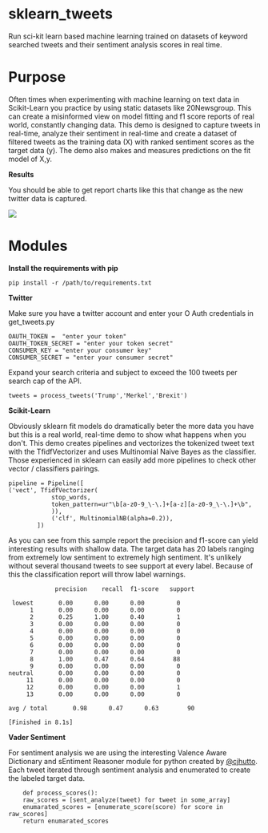 # sklearn_tweets
Run sci-kit learn based machine learning trained on datasets of keyword searched tweets and their sentiment
analysis scores in real time. 

# Purpose
Often times when experimenting with machine learning on text data in Scikit-Learn you practice by using static datasets like 20Newsgroup. This can create a misinformed view on model fitting and f1 score reports of real world, constantly changing data. This demo is designed to capture tweets in real-time, analyze their sentiment in real-time and create a dataset of filtered tweets as the training data (X) with ranked sentiment scores as the target data (y). The demo also makes and measures predictions on the fit model of X,y.


**Results**

You should be able to get report charts like this that change as the new twitter data is captured.


<img src=http://i.imgur.com/Rt85Gcg.png>

# Modules
**Install the requirements with pip**

	pip install -r /path/to/requirements.txt

**Twitter**

Make sure you have a twitter account and enter your O Auth credentials in get_tweets.py

	OAUTH_TOKEN =  "enter your token" 
	OAUTH_TOKEN_SECRET = "enter your token secret"
	CONSUMER_KEY = "enter your consumer key"
	CONSUMER_SECRET = "enter your consumer secret"

Expand your search criteria and subject to exceed the 100 tweets per search cap of the API.

	tweets = process_tweets('Trump','Merkel','Brexit')


**Scikit-Learn**

Obviously sklearn fit models do dramatically beter the more data you have but this is a real world,
real-time demo to show what happens when you don't. This demo creates pipelines and vectorizes the 
tokenized tweet text with the TfidfVectorizer and uses Multinomial Naive Bayes as the classifier.
Those experienced in sklearn can easily add more pipelines to check other vector / classifiers pairings.

	pipeline = Pipeline([
	('vect', TfidfVectorizer(
				stop_words,
				token_pattern=ur"\b[a-z0-9_\-\.]+[a-z][a-z0-9_\-\.]+\b",
				)),
				('clf', MultinomialNB(alpha=0.2)),
			])


As you can see from this sample report the precision and f1-score can yield interesting
results with shallow data. The target data has 20 labels ranging from extremely low sentiment
to extremely high sentiment. It's unlikely without several thousand tweets to see support at every label.
Because of this the classification report will throw label warnings.


		         precision    recall  f1-score   support

     lowest       0.00      0.00      0.00         0
          1       0.00      0.00      0.00         0
          2       0.25      1.00      0.40         1
          3       0.00      0.00      0.00         0
          4       0.00      0.00      0.00         0
          5       0.00      0.00      0.00         0
          6       0.00      0.00      0.00         0
          7       0.00      0.00      0.00         0
          8       1.00      0.47      0.64        88
          9       0.00      0.00      0.00         0
    neutral       0.00      0.00      0.00         0
         11       0.00      0.00      0.00         0
         12       0.00      0.00      0.00         1
         13       0.00      0.00      0.00         0

	avg / total       0.98      0.47      0.63        90

	[Finished in 8.1s]


**Vader Sentiment**

For sentiment analysis we are using the interesting Valence Aware Dictionary and sEntiment Reasoner
module for python created by [@cjhutto](https://github.com/cjhutto/vaderSentiment). Each tweet
iterated through sentiment analysis and enumerated to create the labeled target data.

		def process_scores():
		raw_scores = [sent_analyze(tweet) for tweet in some_array]
		enumarated_scores = [enumerate_score(score) for score in raw_scores]
		return enumarated_scores





